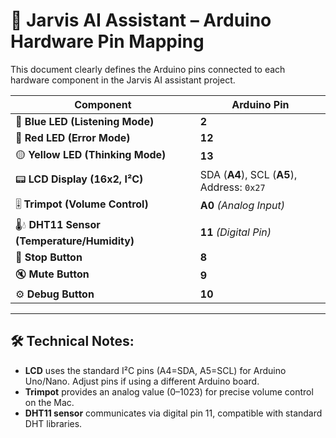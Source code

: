 # 📌 Jarvis AI Assistant – Arduino Hardware Pin Mapping

This document clearly defines the Arduino pins connected to each hardware component in the Jarvis AI assistant project.

| Component                             | Arduino Pin                     |
|---------------------------------------|---------------------------------|
| 🔵 **Blue LED (Listening Mode)**      | **2**                           |
| 🔴 **Red LED (Error Mode)**           | **12**                          |
| 🟡 **Yellow LED (Thinking Mode)**     | **13**                          |
| 📟 **LCD Display (16x2, I²C)**        | SDA (**A4**), SCL (**A5**), Address: `0x27` |
| 🎚️ **Trimpot (Volume Control)**      | **A0** *(Analog Input)*         |
| 🌡️💧 **DHT11 Sensor (Temperature/Humidity)** | **11** *(Digital Pin)*    |
| 🛑 **Stop Button**                    | **8**                           |
| 🔇 **Mute Button**                    | **9**                           |
| ⚙️ **Debug Button**                   | **10**                          |

---

## 🛠️ Technical Notes:

- **LCD** uses the standard I²C pins (A4=SDA, A5=SCL) for Arduino Uno/Nano. Adjust pins if using a different Arduino board.
- **Trimpot** provides an analog value (0–1023) for precise volume control on the Mac.
- **DHT11 sensor** communicates via digital pin 11, compatible with standard DHT libraries.


